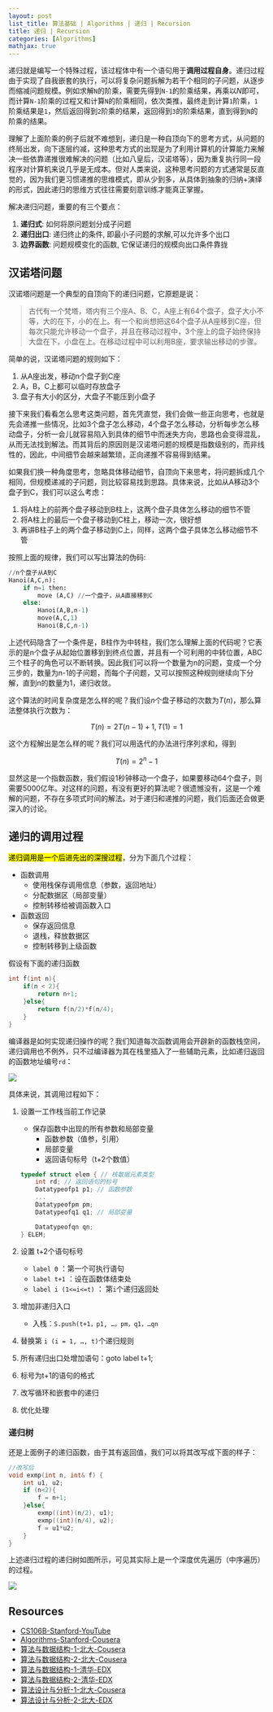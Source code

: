 ```yaml
---
layout: post
list_title: 算法基础 | Algorithms | 递归 | Recursion
title: 递归 | Recursion
categories: [Algorithms]
mathjax: true
---
```


递归就是编写一个特殊过程，该过程体中有一个语句用于**调用过程自身**。递归过程由于实现了自我嵌套的执行，可以将复杂问题拆解为若干个相同的子问题，从逐步而缩减问题规模。例如求解`N`的阶乘，需要先得到`N-1`的阶乘结果，再乘以$N$即可，而计算`N-1`阶乘的过程又和计算`N`的阶乘相同，依次类推，最终走到计算`1`阶乘，`1`阶乘结果是`1`，然后返回得到`2`阶乘的结果，返回得到`3`的阶乘结果，直到得到`N`的阶乘的结果。

理解了上面阶乘的例子后就不难想到，递归是一种自顶向下的思考方式，从问题的终局出发，向下逐层约减，这种思考方式的出现是为了利用计算机的计算能力来解决一些依靠递推很难解决的问题（比如八皇后，汉诺塔等），因为重复执行同一段程序对计算机来说几乎是无成本。但对人类来说，这种思考问题的方式通常是反直觉的，因为我们更习惯递推的思维模式，即从少到多，从具体到抽象的归纳+演绎的形式，因此递归的思维方式往往需要刻意训练才能真正掌握。

解决递归问题，重要的有三个要点：

1. **递归式**: 如何将原问题划分成子问题
2. **递归出口**: 递归终止的条件, 即最小子问题的求解,可以允许多个出口
3. **边界函数**: 问题规模变化的函数, 它保证递归的规模向出口条件靠拢


## 汉诺塔问题

汉诺塔问题是一个典型的自顶向下的递归问题，它原题是说：

> 古代有一个梵塔，塔内有三个座A、B、C，A座上有64个盘子，盘子大小不等，大的在下，小的在上。有一个和尚想把这64个盘子从A座移到C座，但每次只能允许移动一个盘子，并且在移动过程中，3个座上的盘子始终保持大盘在下，小盘在上。在移动过程中可以利用B座，要求输出移动的步骤。

简单的说，汉诺塔问题的规则如下：

1. 从A座出发，移动n个盘子到C座
2. A，B，C上都可以临时存放盘子
3. 盘子有大小的区分，大盘子不能压到小盘子

接下来我们看看怎么思考这类问题，首先凭直觉，我们会做一些正向思考，也就是先会递推一些情况，比如3个盘子怎么移动，4个盘子怎么移动，分析每步怎么移动盘子，分析一会儿就容易陷入到具体的细节中而迷失方向，思路也会变得混乱，从而无法找到解法。而其背后的原因则是汉诺塔问题的规模是指数级别的，而非线性的，因此，中间细节会越来越繁琐，正向递推不容易得到结果。

如果我们换一种角度思考，忽略具体移动细节，自顶向下来思考，将问题拆成几个相同，但规模递减的子问题，则比较容易找到思路。具体来说，比如从A移动3个盘子到C，我们可以这么考虑：

1. 将A柱上的前两个盘子移动到B柱上，这两个盘子具体怎么移动的细节不管
2. 将A柱上的最后一个盘子移动到C柱上，移动一次，很好想
3. 再讲B柱子上的两个盘子移动到C上，同样，这两个盘子具体怎么移动细节不管

按照上面的规律，我们可以写出算法的伪码:

```python
//n个盘子从A到C
Hanoi(A,C,n):
    if n=1 then:
        move (A,C) //一个盘子，从A直接移到C
    else:
        Hanoi(A,B,n-1) 
        move(A,C,1)
        Hanoi(B,C,n-1)
```

上述代码隐含了一个条件是，B柱作为中转柱，我们怎么理解上面的代码呢？它表示的是n个盘子从起始位置移到到终点位置，并且有一个可利用的中转位置，ABC三个柱子的角色可以不断转换。因此我们可以将一个数量为n的问题，变成一个分三步的，数量为n-1的子问题，而每个子问题，又可以按照这种规则继续向下分解，直到n的数量为1，递归收敛。

这个算法的时间复杂度是怎么样的呢？我们设$n$个盘子移动的次数为$T(n)$，那么算法整体执行次数为：

$$
    T(n) = 2T(n-1)+1, T(1)=1 
$$

这个方程解出是怎么样的呢？我们可以用迭代的办法进行序列求和，得到

$$
    T(n) = 2^n-1
$$

显然这是一个指数函数，我们假设1秒钟移动一个盘子，如果要移动64个盘子，则需要5000亿年。对这样的问题，有没有更好的算法呢？很遗憾没有，这是一个难解的问题，不存在多项式时间的解法。对于递归和递推的问题，我们后面还会做更深入的讨论。

## 递归的调用过程

<mark>递归调用是一个后进先出的深搜过程</mark>，分为下面几个过程：

- 函数调用
    - 使用栈保存调用信息（参数，返回地址）
    - 分配数据区（局部变量）
    - 控制转移给被调函数入口
- 函数返回
    - 保存返回信息
    - 退栈，释放数据区
    - 控制转移到上级函数

假设有下面的递归函数

```cpp
int f(int n){
    if(n < 2){
        return n+1;
    }else{
        return f(n/2)*f(n/4);
    }
}
```
编译器是如何实现递归操作的呢？我们知道每次函数调用会开辟新的函数栈空间，递归调用也不例外，只不过编译器为其在栈里插入了一些辅助元素，比如递归返回的函数地址编号`rd`：

<img src="{{site.baseurl}}/assets/images/2015/02/stack1.png" style="margin-left:auto; margin-right:auto;display:block">

具体来说，其调用过程如下：

1. 设置一工作栈当前工作记录
    - 保存函数中出现的所有参数和局部变量
        - 函数参数（值参，引用）
        - 局部变量
        - 返回语句标号（t+2个数值）

    ```cpp
    typedef struct elem { // 栈数据元素类型
        int rd; // 返回语句的标号
        Datatypeofp1 p1; // 函数参数
        ...
        Datatypeofpm pm;
        Datatypeofq1 q1; // 局部变量

        Datatypeofqn qn;
    } ELEM;
    ```    
2. 设置 t+2个语句标号
    - `label 0` ：第一个可执行语句
    - `label t+1` ：设在函数体结束处
    - `label i (1<=i<=t)` ： 第`i`个递归返回处
3. 增加非递归入口
    - 入栈：`S.push(t+1，p1, …，pm，q1，…qn`
4. 替换第 `i (i = 1, …, t)`个递归规则
5. 所有递归出口处增加语句：goto label t+1;
6. 标号为t+1的语句的格式
7. 改写循环和嵌套中的递归
8. 优化处理

### 递归树

还是上面例子的递归函数，由于其有返回值，我们可以将其改写成下面的样子：

```cpp
//改写后    
void exmp(int n, int& f) {
    int u1, u2;
    if (n<2){
        f = n+1;
    }else{
        exmp((int)(n/2), u1);
        exmp((int)(n/4), u2);
        f = u1*u2;
    }
}
```
    
上述递归过程的递归树如图所示，可见其实际上是一个深度优先遍历（中序遍历）的过程。

![](/assets/images/2007/08/tree1.png)



## Resources

- [CS106B-Stanford-YouTube](https://www.youtube.com/watch?v=NcZ2cu7gc-A&list=PLnfg8b9vdpLn9exZweTJx44CII1bYczuk)
- [Algorithms-Stanford-Cousera](https://www.coursera.org/learn/algorithms-divide-conquer/home/welcome)
- [算法与数据结构-1-北大-Cousera](https://www.coursera.org/learn/shuju-jiegou-suanfa/home/welcome)
- [算法与数据结构-2-北大-Cousera](https://www.coursera.org/learn/gaoji-shuju-jiegou/home/welcome)
- [算法与数据结构-1-清华-EDX](https://courses.edx.org/courses/course-v1:TsinghuaX+30240184.1x+3T2017/course/)
- [算法与数据结构-2-清华-EDX](https://courses.edx.org/courses/course-v1:PekingX+04833050X+1T2016/course/)
- [算法设计与分析-1-北大-Cousera](https://www.coursera.org/learn/algorithms/home/welcome)
- [算法设计与分析-2-北大-EDX](https://courses.edx.org/courses/course-v1:PekingX+04833050X+1T2016/course/)

